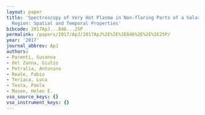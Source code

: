 ```yaml
---
layout: paper
title: 'Spectroscopy of Very Hot Plasma in Non-flaring Parts of a Solar Limb Active
  Region: Spatial and Temporal Properties'
bibcode: 2017ApJ...846...25P
permalink: /papers/2017/ApJ/2017ApJ%2E%2E%2E846%2E%2E%2E25P/
year: '2017'
journal_abbrev: ApJ
authors:
- Parenti, Susanna
- del Zanna, Giulio
- Petralia, Antonino
- Reale, Fabio
- Teriaca, Luca
- Testa, Paola
- Mason, Helen E.
vso_source_keys: {}
vso_instrument_keys: {}
---
```

